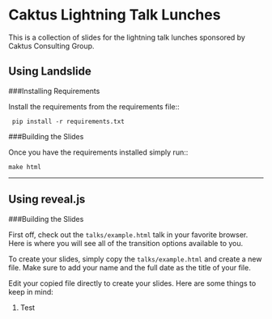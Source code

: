 Caktus Lightning Talk Lunches 
==============================

This is a collection of slides for the lightning talk lunches sponsored by Caktus Consulting Group.

Using Landslide
---------


###Installing Requirements


Install the requirements from the requirements file::

     pip install -r requirements.txt


###Building the Slides


Once you have the requirements installed simply run::

    make html


-----------------------------------


Using reveal.js 
----------

###Building the Slides


First off, check out the <code>talks/example.html</code> talk in your favorite browser. Here is where you will see all of the transition options available to you.

To create your slides, simply copy the <code>talks/example.html</code> and create a new file. Make sure to add your name and the full date as the title of your file.

Edit your copied file directly to create your slides. Here are some things to keep in mind:


1. Test